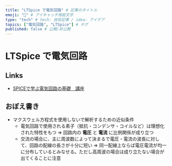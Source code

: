 ```yaml
---
title: "LTSpice で電気回路" # 記事のタイトル
emoji: "🐷" # アイキャッチ用絵文字
type: "tech" # tech: 技術記事 / idea: アイデア
topics: ["電気回路", "LTSpice"] # タグ
published: false # 公開/非公開
---
```


<!-- 本文ここから -->

# LTSpice で電気回路

## Links

- [SPICEで学ぶ電気回路の基礎　講座](https://www.simcir.co.jp/Circuit_Theory/DC_circuit.html)

## おぼえ書き

- マクスウェル方程式を使用しないで解析するための近似条件
  - 電気回路で使用される素子（抵抗・コンデンサ・コイルなど）は理想化された特性をもつ
    => 回路内の **電圧** と **電流** に比例関係が成り立つ
  - 交流の場合に、主に周波数によって決まるで電圧・電流の波長に対して、回路の配線の長さが十分に短い
    => 同一配線上ならば電圧電流が均一に分布しているとみなせる。ただし高周波の場合は成り立たない場合が出てくることに注意
